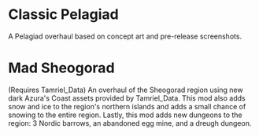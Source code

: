 # Classic Pelagiad
A Pelagiad overhaul based on concept art and pre-release screenshots.

# Mad Sheogorad
(Requires Tamriel_Data) An overhaul of the Sheogorad region using new dark Azura's Coast assets provided by Tamriel_Data. This mod also adds snow and ice to the region's northern islands and adds a small chance of snowing to the entire region. Lastly, this mod adds new dungeons to the region: 3 Nordic barrows, an abandoned egg mine, and a dreugh dungeon.
